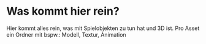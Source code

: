 # Was kommt hier rein?


Hier kommt alles rein, was mit Spielobjekten zu tun hat und 3D ist.
Pro Asset ein Ordner mit bspw.: Modell, Textur, Animation